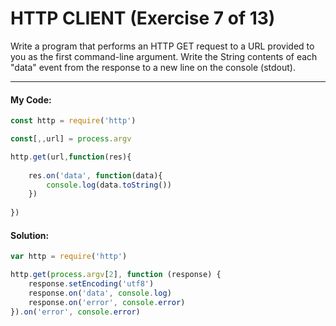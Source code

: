  # HTTP CLIENT (Exercise 7 of 13)

  Write a program that performs an HTTP GET request to a URL provided to you
  as the first command-line argument. Write the String contents of each
  "data" event from the response to a new line on the console (stdout).

----
 #### My Code:

```javascript
const http = require('http')

const[,,url] = process.argv

http.get(url,function(res){
    
    res.on('data', function(data){
        console.log(data.toString())
    })
    
})
```


 #### Solution:

```javascript
var http = require('http')

http.get(process.argv[2], function (response) {
    response.setEncoding('utf8')
    response.on('data', console.log)
    response.on('error', console.error)
}).on('error', console.error)
```

 <!-- ## Description of my code: -->
